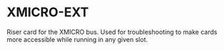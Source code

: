 # XMICRO-EXT
Riser card for the XMICRO bus. Used for troubleshooting to make cards more accessible while running in any given slot.
